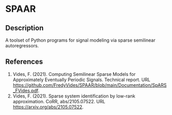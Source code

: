 # SPAAR

## Description

A toolset of Python programs for signal modeling via sparse semilinear autoregressors.

## References 

1. Vides, F. (2021). Computing Semilinear Sparse Models for Approximately Eventually Periodic Signals. Technical report. URL https://github.com/FredyVides/SPAAR/blob/main/Documentation/SpARS_FVides.pdf.
2. Vides, F. (2021). Sparse system identification by low-rank approximation. CoRR, abs/2105.07522. URL https://arxiv.org/abs/2105.07522.
